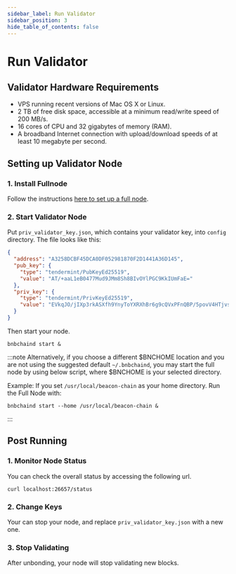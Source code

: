 ```yaml
---
sidebar_label: Run Validator
sidebar_position: 3
hide_table_of_contents: false
---
```

# Run Validator

## Validator Hardware Requirements

* VPS running recent versions of Mac OS X or Linux.
* 2 TB of free disk space, accessible at a minimum read/write speed of 200 MB/s.
* 16 cores of CPU and 32 gigabytes of memory (RAM).
* A broadband Internet connection with upload/download speeds of at least 10 megabyte per second.

## Setting up Validator Node

### 1. Install Fullnode

Follow the instructions [here to set up a full node](../develop/node/join-mainnet.md).

### 2. Start Validator Node

Put `priv_validator_key.json`, which contains your validator key, into `config` directory. The file looks like this:
```json
{
  "address": "A3258DCBF45DCA0DF052981870F2D1441A36D145",
  "pub_key": {
    "type": "tendermint/PubKeyEd25519",
    "value": "AT/+aaL1eB0477Mud9JMm8Sh8BIvOYlPGC9KkIUmFaE="
  },
  "priv_key": {
    "type": "tendermint/PrivKeyEd25519",
    "value": "EVkqJO/jIXp3rkASXfh9YnyToYXRXhBr6g9cQVxPFnQBP/5povV4HTjvsy530kybxKHwEi85iU8YL0qQhSYVoQ=="
  }
}
```

Then start your node.

```shell
bnbchaind start &
```

:::note
Alternatively, if you choose a different $BNCHOME location and you are not using the suggested default `~/.bnbchaind`, you may start the full node by using below script, where $BNCHOME is your selected directory.

Example: If you set `/usr/local/beacon-chain` as your home directory. Run the Full Node with:

```shell
bnbchaind start --home /usr/local/beacon-chain &
```
:::

## Post Running

### 1. Monitor Node Status

You can check the overall status by accessing the following url.

```
curl localhost:26657/status
```

### 2. Change Keys

Your can stop your node, and replace `priv_validator_key.json` with a new one.

### 3. Stop Validating

After unbonding, your node will stop validating new blocks.

